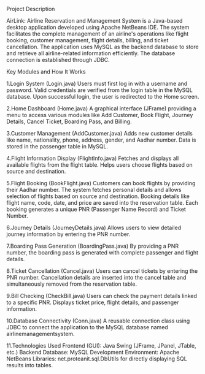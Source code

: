 Project Description       

AirLink: Airline Reservation and Management System is a Java-based desktop application developed using Apache NetBeans IDE. The system facilitates the complete management of an airline's operations like flight booking, customer management, flight details, billing, and ticket cancellation.
The application uses MySQL as the backend database to store and retrieve all airline-related information efficiently. The database connection is established through JDBC.

Key Modules and How It Works

1.Login System (Login.java)
Users must first log in with a username and password.
Valid credentials are verified from the login table in the MySQL database.
Upon successful login, the user is redirected to the Home screen.

2.Home Dashboard (Home.java)
A graphical interface (JFrame) providing a menu to access various modules like Add Customer, Book Flight, Journey Details, Cancel Ticket, Boarding Pass, and Billing.

3.Customer Management (AddCustomer.java)
Adds new customer details like name, nationality, phone, address, gender, and Aadhar number.
Data is stored in the passenger table in MySQL.

4.Flight Information Display (FlightInfo.java)
Fetches and displays all available flights from the flight table.
Helps users choose flights based on source and destination.

5.Flight Booking (BookFlight.java)
Customers can book flights by providing their Aadhar number.
The system fetches personal details and allows selection of flights based on source and destination.
Booking details like flight name, code, date, and price are saved into the reservation table.
Each booking generates a unique PNR (Passenger Name Record) and Ticket Number.

6.Journey Details (JourneyDetails.java)
Allows users to view detailed journey information by entering the PNR number.

7.Boarding Pass Generation (BoardingPass.java)
By providing a PNR number, the boarding pass is generated with complete passenger and flight details.

8.Ticket Cancellation (Cancel.java)
Users can cancel tickets by entering the PNR number.
Cancellation details are inserted into the cancel table and simultaneously removed from the reservation table.

9.Bill Checking (CheckBill.java)
Users can check the payment details linked to a specific PNR.
Displays ticket price, flight details, and passenger information.

10.Database Connectivity (Conn.java)
A reusable connection class using JDBC to connect the application to the MySQL database named airlinemanagementsystem.

11.Technologies Used
Frontend (GUI): Java Swing (JFrame, JPanel, JTable, etc.)
Backend Database: MySQL
Development Environment: Apache NetBeans
Libraries:
net.proteanit.sql.DbUtils for directly displaying SQL results into tables.

